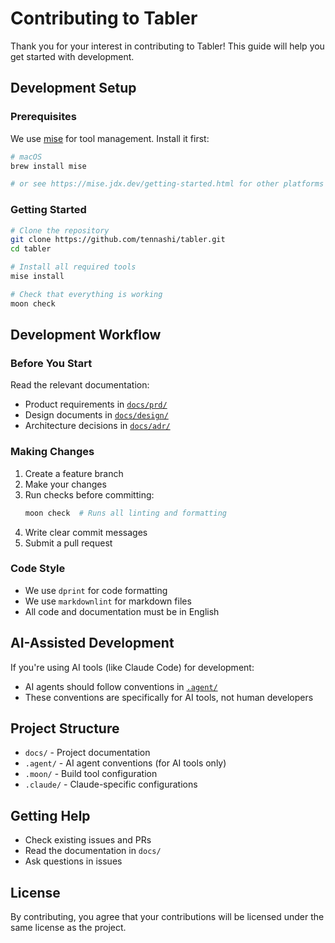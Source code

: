 # Contributing to Tabler

Thank you for your interest in contributing to Tabler! This guide will help you get started with development.

## Development Setup

### Prerequisites

We use [mise](https://mise.jdx.dev/) for tool management. Install it first:

```bash
# macOS
brew install mise

# or see https://mise.jdx.dev/getting-started.html for other platforms
```

### Getting Started

```bash
# Clone the repository
git clone https://github.com/tennashi/tabler.git
cd tabler

# Install all required tools
mise install

# Check that everything is working
moon check
```

## Development Workflow

### Before You Start

Read the relevant documentation:
- Product requirements in [`docs/prd/`](docs/prd/)
- Design documents in [`docs/design/`](docs/design/)
- Architecture decisions in [`docs/adr/`](docs/adr/)

### Making Changes

1. Create a feature branch
2. Make your changes
3. Run checks before committing:
   ```bash
   moon check  # Runs all linting and formatting
   ```
4. Write clear commit messages
5. Submit a pull request

### Code Style

- We use `dprint` for code formatting
- We use `markdownlint` for markdown files
- All code and documentation must be in English

## AI-Assisted Development

If you're using AI tools (like Claude Code) for development:
- AI agents should follow conventions in [`.agent/`](.agent/)
- These conventions are specifically for AI tools, not human developers

## Project Structure

- `docs/` - Project documentation
- `.agent/` - AI agent conventions (for AI tools only)
- `.moon/` - Build tool configuration
- `.claude/` - Claude-specific configurations

## Getting Help

- Check existing issues and PRs
- Read the documentation in `docs/`
- Ask questions in issues

## License

By contributing, you agree that your contributions will be licensed under the same license as the project.